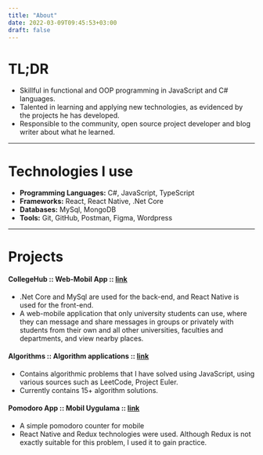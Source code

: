 ```yaml
---
title: "About"
date: 2022-03-09T09:45:53+03:00
draft: false
---
```



# TL;DR

- Skillful in functional and OOP programming in JavaScript and C# languages.
- Talented in learning and applying new technologies, as evidenced by the projects he has developed.
- Responsible to the community, open source project developer and blog writer about what he learned.

---

# Technologies I use

- **Programming Languages:** C#, JavaScript, TypeScript
- **Frameworks:** React, React Native, .Net Core
- **Databases:** MySql, MongoDB
- **Tools:** Git, GitHub, Postman, Figma, Wordpress

---

# Projects

#### CollegeHub :: Web-Mobil App ::  [link](https://about.collegehub.app)
    
- .Net Core and MySql are used for the back-end, and React Native is used for the front-end.
- A web-mobile application that only university students can use, where they can message and share messages in groups or privately with students from their own and all other universities, faculties and departments, and view nearby places.


#### Algorithms :: Algorithm applications ::  [link](https://github.com/berkslv/algorithms)

- Contains algorithmic problems that I have solved using JavaScript, using various sources such as LeetCode, Project Euler.
- Currently contains 15+ algorithm solutions.


#### Pomodoro App :: Mobil Uygulama :: [link](https://github.com/berkslv/pomodoro-app-with-react-native)

- A simple pomodoro counter for mobile
- React Native and Redux technologies were used. Although Redux is not exactly suitable for this problem, I used it to gain practice.